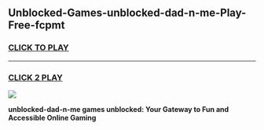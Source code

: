 
## Unblocked-Games-unblocked-dad-n-me-Play-Free-fcpmt
<h3>
<a href="https://premium76.site?title=unblocked-dad-n-me&ref=23A">CLICK TO PLAY</a></h3>
<hr>

<h3>
<a href="https://premium76.site?title=unblocked-dad-n-me&ref=23A">CLICK 2 PLAY</a>
  
</h3>

<a href="https://premium76.site?title=unblocked-dad-n-me&ref=23A"><img src="https://clearcache.store/games.png"></a>


**unblocked-dad-n-me games unblocked: Your Gateway to Fun and Accessible Online Gaming**
